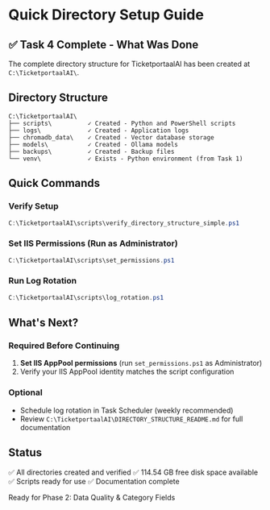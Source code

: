 # Quick Directory Setup Guide

## ✅ Task 4 Complete - What Was Done

The complete directory structure for TicketportaalAI has been created at `C:\TicketportaalAI\`.

## Directory Structure

```
C:\TicketportaalAI\
├── scripts\          ✓ Created - Python and PowerShell scripts
├── logs\             ✓ Created - Application logs
├── chromadb_data\    ✓ Created - Vector database storage
├── models\           ✓ Created - Ollama models
├── backups\          ✓ Created - Backup files
└── venv\             ✓ Exists - Python environment (from Task 1)
```

## Quick Commands

### Verify Setup
```powershell
C:\TicketportaalAI\scripts\verify_directory_structure_simple.ps1
```

### Set IIS Permissions (Run as Administrator)
```powershell
C:\TicketportaalAI\scripts\set_permissions.ps1
```

### Run Log Rotation
```powershell
C:\TicketportaalAI\scripts\log_rotation.ps1
```

## What's Next?

### Required Before Continuing
1. **Set IIS AppPool permissions** (run `set_permissions.ps1` as Administrator)
2. Verify your IIS AppPool identity matches the script configuration

### Optional
- Schedule log rotation in Task Scheduler (weekly recommended)
- Review `C:\TicketportaalAI\DIRECTORY_STRUCTURE_README.md` for full documentation

## Status
✅ All directories created and verified
✅ 114.54 GB free disk space available
✅ Scripts ready for use
✅ Documentation complete

Ready for Phase 2: Data Quality & Category Fields
